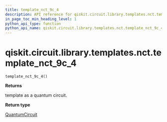```yaml
---
title: template_nct_9c_4
description: API reference for qiskit.circuit.library.templates.nct.template_nct_9c_4
in_page_toc_min_heading_level: 1
python_api_type: function
python_api_name: qiskit.circuit.library.templates.nct.template_nct_9c_4
---
```


# qiskit.circuit.library.templates.nct.template\_nct\_9c\_4

<span id="qiskit.circuit.library.templates.nct.template_nct_9c_4" />

`template_nct_9c_4()`

**Returns**

template as a quantum circuit.

**Return type**

[QuantumCircuit](qiskit.circuit.QuantumCircuit "qiskit.circuit.QuantumCircuit")

